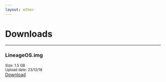 ```yaml
---
layout: other
---
```


# Downloads
________________

### LineageOS.img
<div class="downloadPanel">
  <sub>Size: 1.5 GB</sub><br />
  <sub>Upload date: 23/12/18</sub><br />
  <a href="about:blank" class="btn2">Download</a>
</div>
